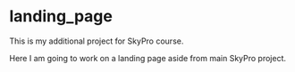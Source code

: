 # landing_page  
  
This is my additional project for SkyPro course.  

Here I am going to work on a landing page aside from main SkyPro project.
